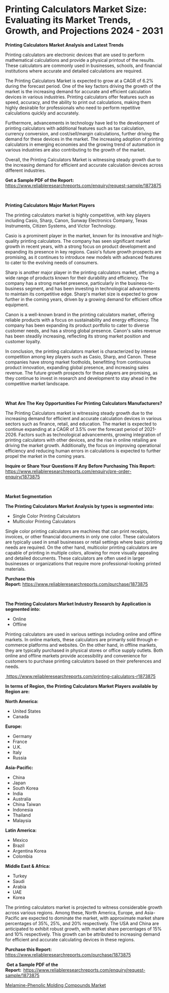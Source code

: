 <p><h1>Printing Calculators Market Size: Evaluating its Market Trends, Growth, and Projections 2024 - 2031</h1></p><p><strong>Printing Calculators Market Analysis and Latest Trends</strong></p>
<p><p>Printing calculators are electronic devices that are used to perform mathematical calculations and provide a physical printout of the results. These calculators are commonly used in businesses, schools, and financial institutions where accurate and detailed calculations are required.</p><p>The Printing Calculators Market is expected to grow at a CAGR of 6.2% during the forecast period. One of the key factors driving the growth of the market is the increasing demand for accurate and efficient calculation devices in various industries. Printing calculators offer features such as speed, accuracy, and the ability to print out calculations, making them highly desirable for professionals who need to perform repetitive calculations quickly and accurately.</p><p>Furthermore, advancements in technology have led to the development of printing calculators with additional features such as tax calculation, currency conversion, and cost/sell/margin calculations, further driving the demand for these devices in the market. The increasing adoption of printing calculators in emerging economies and the growing trend of automation in various industries are also contributing to the growth of the market.</p><p>Overall, the Printing Calculators Market is witnessing steady growth due to the increasing demand for efficient and accurate calculation devices across different industries.</p></p>
<p><strong>Get a Sample PDF of the Report:&nbsp;</strong> <a href="https://www.reliableresearchreports.com/enquiry/request-sample/1873875">https://www.reliableresearchreports.com/enquiry/request-sample/1873875</a></p>
<p>&nbsp;</p>
<p><strong>Printing Calculators Major Market Players</strong></p>
<p><p>The printing calculators market is highly competitive, with key players including Casio, Sharp, Canon, Sunway Electronics Company, Texas Instruments, Citizen Systems, and Victor Technology. </p><p>Casio is a prominent player in the market, known for its innovative and high-quality printing calculators. The company has seen significant market growth in recent years, with a strong focus on product development and expanding its presence in key regions. Casio's future growth prospects are promising, as it continues to introduce new models with advanced features to cater to the evolving needs of consumers.</p><p>Sharp is another major player in the printing calculators market, offering a wide range of products known for their durability and efficiency. The company has a strong market presence, particularly in the business-to-business segment, and has been investing in technological advancements to maintain its competitive edge. Sharp's market size is expected to grow further in the coming years, driven by a growing demand for efficient office equipment.</p><p>Canon is a well-known brand in the printing calculators market, offering reliable products with a focus on sustainability and energy efficiency. The company has been expanding its product portfolio to cater to diverse customer needs, and has a strong global presence. Canon's sales revenue has been steadily increasing, reflecting its strong market position and customer loyalty.</p><p>In conclusion, the printing calculators market is characterized by intense competition among key players such as Casio, Sharp, and Canon. These companies have strong market footholds, benefitting from continuous product innovation, expanding global presence, and increasing sales revenue. The future growth prospects for these players are promising, as they continue to invest in research and development to stay ahead in the competitive market landscape.</p></p>
<p>&nbsp;</p>
<p><strong>What Are The Key Opportunities For Printing Calculators Manufacturers?</strong></p>
<p><p>The Printing Calculators market is witnessing steady growth due to the increasing demand for efficient and accurate calculation devices in various sectors such as finance, retail, and education. The market is expected to continue expanding at a CAGR of 3.5% over the forecast period of 2021-2026. Factors such as technological advancements, growing integration of printing calculators with other devices, and the rise in online retailing are driving the market growth. Additionally, the focus on improving operational efficiency and reducing human errors in calculations is expected to further propel the market in the coming years.</p></p>
<p><strong>Inquire or Share Your Questions If Any Before Purchasing This Report:</strong> <a href="https://www.reliableresearchreports.com/enquiry/pre-order-enquiry/1873875">https://www.reliableresearchreports.com/enquiry/pre-order-enquiry/1873875</a></p>
<p>&nbsp;</p>
<p><strong>Market Segmentation</strong></p>
<p><strong>The Printing Calculators Market Analysis by types is segmented into:</strong></p>
<p><ul><li>Single Color Printing Calculators</li><li>Multicolor Printing Calculators</li></ul></p>
<p><p>Single color printing calculators are machines that can print receipts, invoices, or other financial documents in only one color. These calculators are typically used in small businesses or retail settings where basic printing needs are required. On the other hand, multicolor printing calculators are capable of printing in multiple colors, allowing for more visually appealing and detailed documents. These calculators are often used in larger businesses or organizations that require more professional-looking printed materials.</p></p>
<p><strong>Purchase this Report:&nbsp;</strong><a href="https://www.reliableresearchreports.com/purchase/1873875">https://www.reliableresearchreports.com/purchase/1873875</a></p>
<p>&nbsp;</p>
<p><strong>The Printing Calculators Market Industry Research by Application is segmented into:</strong></p>
<p><ul><li>Online</li><li>Offline</li></ul></p>
<p><p>Printing calculators are used in various settings including online and offline markets. In online markets, these calculators are primarily sold through e-commerce platforms and websites. On the other hand, in offline markets, they are typically purchased in physical stores or office supply outlets. Both online and offline markets provide accessibility and convenience for customers to purchase printing calculators based on their preferences and needs.</p></p>
<p><a href="https://www.reliableresearchreports.com/printing-calculators-r1873875">&nbsp;https://www.reliableresearchreports.com/printing-calculators-r1873875</a></p>
<p><strong>In terms of Region, the Printing Calculators Market Players available by Region are:</strong></p>
<p>
    <p> <strong> North America: </strong>
        <ul>
            <li>United States</li>
            <li>Canada</li>
        </ul>
        </p> 
    <p> <strong> Europe: </strong>
        <ul>
            <li>Germany</li>
            <li>France</li>
            <li>U.K.</li>
            <li>Italy</li>
            <li>Russia</li>
        </ul>
        </p> 
    <p> <strong> Asia-Pacific: </strong>
        <ul>
            <li>China</li>
            <li>Japan</li>
            <li>South Korea</li>
            <li>India</li>
            <li>Australia</li>
            <li>China Taiwan</li>
            <li>Indonesia</li>
            <li>Thailand</li>
            <li>Malaysia</li>
        </ul>
        </p> 
    <p> <strong> Latin America: </strong>
        <ul>
            <li>Mexico</li>
            <li>Brazil</li>
            <li>Argentina Korea</li>
            <li>Colombia</li>
        </ul>
        </p> 
    <p> <strong> Middle East & Africa: </strong>
        <ul>
            <li>Turkey</li>
            <li>Saudi</li>
            <li>Arabia</li>
            <li>UAE</li>
            <li>Korea</li>
        </ul>
    </p>
    </p>
<p><p>The printing calculators market is projected to witness considerable growth across various regions. Among these, North America, Europe, and Asia-Pacific are expected to dominate the market, with approximate market share percentages of 35%, 25%, and 20% respectively. The USA and China are anticipated to exhibit robust growth, with market share percentages of 15% and 10% respectively. This growth can be attributed to increasing demand for efficient and accurate calculating devices in these regions.</p></p>
<p><strong>Purchase this Report: </strong><a href="https://www.reliableresearchreports.com/purchase/1873875">https://www.reliableresearchreports.com/purchase/1873875</a></p>
<p>&nbsp;<strong>Get a Sample PDF of the Report:&nbsp;&nbsp;</strong><a href="https://www.reliableresearchreports.com/enquiry/request-sample/1873875">https://www.reliableresearchreports.com/enquiry/request-sample/1873875</a></p>
<p><strong></strong></p>
<p><p><a href="https://github.com/JameTravis/Market-Research-Report-List-6/blob/main/melamine-phenolic-molding-compounds-market.md">Melamine-Phenolic Molding Compounds Market</a></p></p>